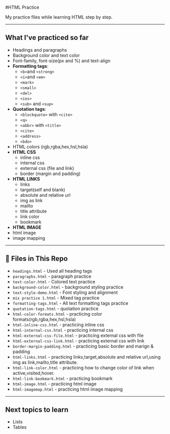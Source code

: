 #HTML Practice

My practice files while learning HTML step by step.

---

## What I've practiced  so  far 
- Headings and paragraphs 
- Background color and text color 
- Font-family, font-size(px and %) and text-align
- **Formatting tags**:
   - `<b>`and `<strong>`
   - `<i>`and `<em>` 
   - `<mark>`
   - `<small>`
   - `<del>`
   - `<ins>`
   - `<sub>` and `<sup>`
- **Quotation tags**:
   - `<blockquote>` with `<cite>`
   - `<q>`
   - `<abbr>`  with `<title>`
   - `<cite>`
   - `<address>`
   - `<bdo>`
- HTML colors (rgb,rgba,hex,hsl,hsla)
- **HTML CSS**
  - inline css
  - internal css
  - external css (file and link)
  - border (margin and padding)
- **HTML LINKS**
  - links
  - target(self and blank)
  - absolute and relative url
  - img as link
  - mailto
  - title attribute
  - link color 
  - bookmark
- **HTML IMAGE**
 - html image
 - image mapping
  ---

## 📝 Files in This Repo

- `headings.html` - Used all heading tags
- `paragraphs.html` - paragraph practice
- `text-color.html` - Colored text practice
- `background-color.html` - background styling practice
- `text-style-demo.html` - Font styling and alignment 
- `mix practice 1.html` - Mixed tag practice
- `formatting-tags.html` - All text formatting tags practice
- `quotation-tags.html` - quotation practice
- `html-color-formats.html` - practicing color formats(rgb,rgba,hex,hsl,hsla)
- `html-inline-css.html` - practicing inline css
- `html-internal-css.html` - practicing internal css
- `html-external-css-file.html` - practicing external css with file
- `html-external-css-link.html` - practicing external css with link
- `border-margin-padding.html` - practicing basic border and marign & padding
- `html-links.html` - practicing links,target,absolute and relative url,using img as link,mailto,title attribute.
- `html-link-color.html` - practicing how to change color of link when active,visited,hover.
- `html-link-bookmark.html` - practicing bookmark
- `html-image.html` - practicing html image
- `html-imagemap.html` - practicing html image mapping
---

## Next topics to learn
- Lists
- Tables
